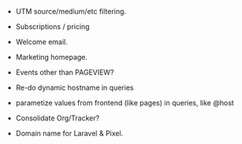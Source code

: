 * UTM source/medium/etc filtering.
* Subscriptions / pricing
* Welcome email.
* Marketing homepage.

* Events other than PAGEVIEW?
* Re-do dynamic hostname in queries
* parametize values from frontend (like pages) in queries, like @host
* Consolidate Org/Tracker?

* Domain name for Laravel & Pixel.

